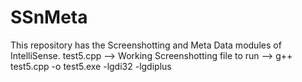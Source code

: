 # SSnMeta
This repository has the Screenshotting and Meta Data modules of IntelliSense.
test5.cpp --> Working Screenshotting file
to run --> g++ test5.cpp -o test5.exe -lgdi32 -lgdiplus
